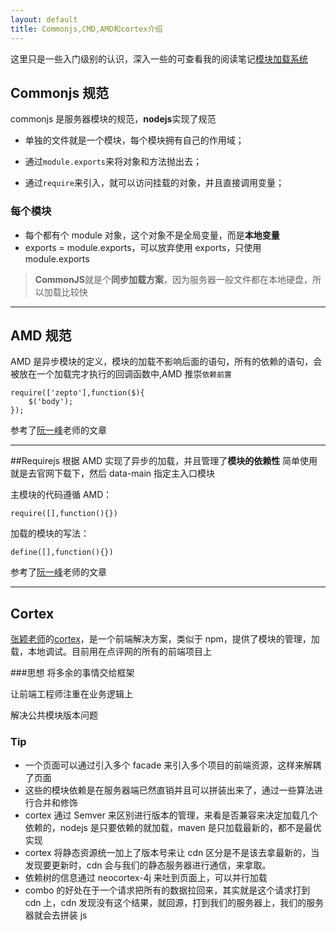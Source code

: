 ```yaml
---
layout: default
title: Commonjs,CMD,AMD和cortex介绍
---
```


这里只是一些入门级别的认识，深入一些的可查看我的阅读笔记[模块加载系统][1]

## Commonjs 规范

commonjs 是服务器模块的规范，**nodejs**实现了规范

- 单独的文件就是一个模块，每个模块拥有自己的作用域；

- 通过`module.exports`来将对象和方法抛出去；

- 通过`require`来引入，就可以访问挂载的对象，并且直接调用变量；

### 每个模块

- 每个都有个 module 对象，这个对象不是全局变量，而是**本地变量**
- exports = module.exports，可以放弃使用 exports，只使用 module.exports

> **CommonJS**就是个**同步加载方案**，因为服务器一般文件都在本地硬盘，所以加载比较快

---

## AMD 规范

AMD 是异步模块的定义，模块的加载不影响后面的语句，所有的依赖的语句，会被放在一个加载完才执行的回调函数中,AMD 推崇`依赖前置`

```
require(['zepto'],function($){
	$('body');
});
```

参考了[阮一峰](http://www.ruanyifeng.com/blog/2012/10/asynchronous_module_definition.html)老师的文章

---

##Requirejs
根据 AMD 实现了异步的加载，并且管理了**模块的依赖性**
简单使用就是去官网下载下，然后 data-main 指定主入口模块

主模块的代码遵循 AMD：

```
require([],function(){})
```

加载的模块的写法：

```
define([],function(){})
```

参考了[阮一峰](http://www.ruanyifeng.com/blog/2012/11/require_js.html)老师的文章

---

## Cortex

[张颖老师](https://github.com/kaelzhang)的[cortex](https://github.com/cortexjs/cortex)，是一个前端解决方案，类似于 npm，提供了模块的管理，加载，本地调试。目前用在点评网的所有的前端项目上

###思想
将多余的事情交给框架

让前端工程师注重在业务逻辑上

解决公共模块版本问题

### Tip

- 一个页面可以通过引入多个 facade 来引入多个项目的前端资源，这样来解耦了页面
- 这些的模块依赖是在服务器端已然直销并且可以拼装出来了，通过一些算法进行合并和修饰
- cortex 通过 Semver 来区别进行版本的管理，来看是否兼容来决定加载几个依赖的，nodejs 是只要依赖的就加载，maven 是只加载最新的，都不是最优实现
- cortex 将静态资源统一加上了版本号来让 cdn 区分是不是该去拿最新的，当发现要更新时，cdn 会与我们的静态服务器进行通信，来拿取。
- 依赖树的信息通过 neocortex-4j 来吐到页面上，可以并行加载
- combo 的好处在于一个请求把所有的数据拉回来，其实就是这个请求打到 cdn 上，cdn 发现没有这个结果，就回源，打到我们的服务器上，我们的服务器就会去拼装 js

[1]: https://github.com/panyifei/learning/blob/master/Javascript框架设计/模块加载系统.md
